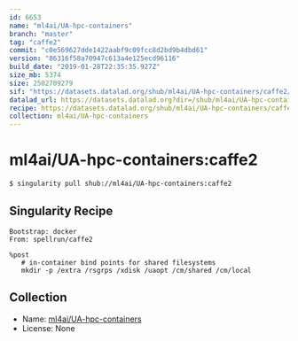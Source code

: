 ```yaml
---
id: 6653
name: "ml4ai/UA-hpc-containers"
branch: "master"
tag: "caffe2"
commit: "c0e569627dde1422aabf9c09fcc8d2bd9b4dbd61"
version: "86316f58a70947c613a4e125ecd96116"
build_date: "2019-01-28T22:35:35.927Z"
size_mb: 5374
size: 2502709279
sif: "https://datasets.datalad.org/shub/ml4ai/UA-hpc-containers/caffe2/2019-01-28-c0e56962-86316f58/86316f58a70947c613a4e125ecd96116.simg"
datalad_url: https://datasets.datalad.org?dir=/shub/ml4ai/UA-hpc-containers/caffe2/2019-01-28-c0e56962-86316f58/
recipe: https://datasets.datalad.org/shub/ml4ai/UA-hpc-containers/caffe2/2019-01-28-c0e56962-86316f58/Singularity
collection: ml4ai/UA-hpc-containers
---
```


# ml4ai/UA-hpc-containers:caffe2

```bash
$ singularity pull shub://ml4ai/UA-hpc-containers:caffe2
```

## Singularity Recipe

```singularity
Bootstrap: docker
From: spellrun/caffe2

%post
   # in-container bind points for shared filesystems
   mkdir -p /extra /rsgrps /xdisk /uaopt /cm/shared /cm/local
```

## Collection

 - Name: [ml4ai/UA-hpc-containers](https://github.com/ml4ai/UA-hpc-containers)
 - License: None

